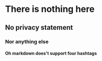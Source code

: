 # There is nothing here
## No privacy statement
### Nor anything else
#### Oh markdown does't support four hashtags
